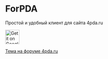 ForPDA
=============

Простой и удобный клиент для сайта 4pda.ru

<a href="https://play.google.com/store/apps/details?id=ru.forpdateam.forpda"><img alt="Get it on Google Play" src="https://play.google.com/intl/en_us/badges/images/apps/en-play-badge.png" height="45px"/></a>

[Тема на форуме 4pda.ru](https://4pda.ru/forum/index.php?showtopic=820313)
